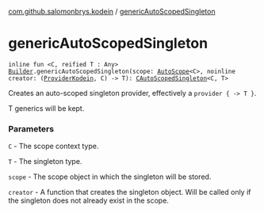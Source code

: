 [com.github.salomonbrys.kodein](index.md) / [genericAutoScopedSingleton](.)

# genericAutoScopedSingleton

`inline fun <C, reified T : Any> `[`Builder`](-kodein/-builder/index.md)`.genericAutoScopedSingleton(scope: `[`AutoScope`](-auto-scope/index.md)`<C>, noinline creator: (`[`ProviderKodein`](-provider-kodein/index.md)`, C) -> T): `[`CAutoScopedSingleton`](-c-auto-scoped-singleton/index.md)`<C, T>`

Creates an auto-scoped singleton provider, effectively a `provider { -> T }`.

T generics will be kept.

### Parameters

`C` - The scope context type.

`T` - The singleton type.

`scope` - The scope object in which the singleton will be stored.

`creator` - A function that creates the singleton object. Will be called only if the singleton does not already exist in the scope.
